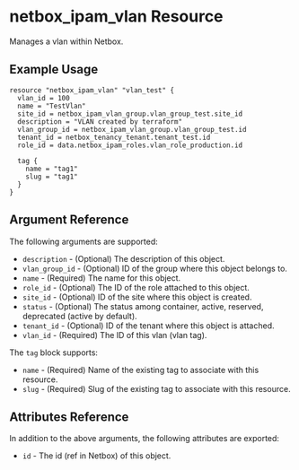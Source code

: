 # netbox\_ipam\_vlan Resource

Manages a vlan within Netbox.

## Example Usage

```hcl
resource "netbox_ipam_vlan" "vlan_test" {
  vlan_id = 100
  name = "TestVlan"
  site_id = netbox_ipam_vlan_group.vlan_group_test.site_id
  description = "VLAN created by terraform"
  vlan_group_id = netbox_ipam_vlan_group.vlan_group_test.id
  tenant_id = netbox_tenancy_tenant.tenant_test.id
  role_id = data.netbox_ipam_roles.vlan_role_production.id
  
  tag {
    name = "tag1"
    slug = "tag1"
  }
}
```

## Argument Reference

The following arguments are supported:
* ``description`` - (Optional) The description of this object.
* ``vlan_group_id`` - (Optional) ID of the group where this object belongs to.
* ``name`` - (Required) The name for this object.
* ``role_id`` - (Optional) The ID of the role attached to this object.
* ``site_id`` - (Optional) ID of the site where this object is created.
* ``status`` - (Optional) The status among container, active, reserved, deprecated (active by default).
* ``tenant_id`` - (Optional) ID of the tenant where this object is attached.
* ``vlan_id`` - (Required) The ID of this vlan (vlan tag).

The ``tag`` block supports:
* ``name`` - (Required) Name of the existing tag to associate with this resource.
* ``slug`` - (Required) Slug of the existing tag to associate with this resource.

## Attributes Reference

In addition to the above arguments, the following attributes are exported:
* ``id`` - The id (ref in Netbox) of this object.
